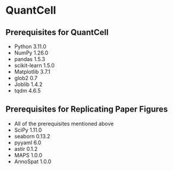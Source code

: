 # QuantCell





## Prerequisites for QuantCell
* Python 3.11.0
* NumPy 1.26.0
* pandas 1.5.3
* scikit-learn 1.5.0
* Matplotlib 3.7.1
* glob2 0.7
* Joblib 1.4.2
* tqdm 4.6.5

## Prerequisites for Replicating Paper Figures
* All of the prerequisites mentioned above
* SciPy 1.11.0
* seaborn 0.13.2
* pyyaml 6.0
* astir 0.1.2
* MAPS 1.0.0
* AnnoSpat 1.0.0
